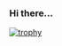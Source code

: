 ### Hi there...

<!--
**MadhushanWijesuriya/MadhushanWijesuriya** is a ✨ _special_ ✨ repository because its `README.md` (this file) appears on your GitHub profile.

Here are some ideas to get you started:
Nothing impossible with a perfect plan.
- 🔭 I’m currently working on ...
- 🌱 I’m currently learning ...
- 👯 I’m looking to collaborate on ...
- 🤔 I’m looking for help with ...
- 💬 Ask me about ...
- 📫 How to reach me: ...
- 😄 Pronouns: ...
- ⚡ Fun fact: ...
-->
[![trophy](https://github-profile-trophy.vercel.app/?username=MadhushanWijesuriya&column=7)](https://github.com/MadhushanWijesuriya/github-profile-trophy)


